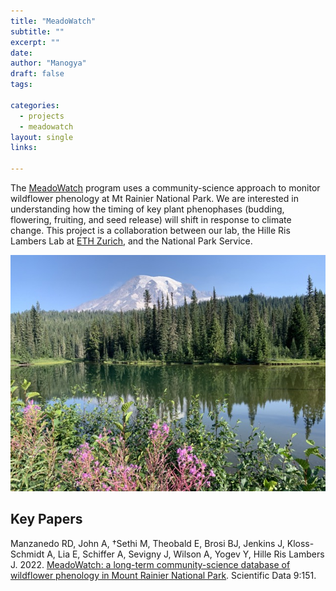 ```yaml
---
title: "MeadoWatch"
subtitle: ""
excerpt: ""
date: 
author: "Manogya"
draft: false
tags:

categories:
  - projects
  - meadowatch
layout: single
links:

---
```


The [MeadoWatch](http://www.meadowatch.org/) program uses a community-science approach to monitor wildflower phenology at Mt Rainier National Park. We are interested in understanding how the timing of key plant phenophases (budding, flowering, fruiting, and seed release) will shift in response to climate change. This project is a collaboration between our lab, the Hille Ris Lambers Lab at [ETH Zurich](https://plantecology.ethz.ch/), and the National Park Service. 


![reflection lakes](featured.jpeg)
 ## Key Papers
 
Manzanedo RD, John A, †Sethi M, Theobald E, Brosi BJ, Jenkins J, Kloss-Schmidt A, Lia E, Schiffer A, Sevigny J, Wilson A, Yogev Y, Hille Ris Lambers J. 2022. [MeadoWatch: a long-term community-science database of wildflower phenology in Mount Rainier National Park](https://www.nature.com/articles/s41597-022-01206-8). Scientific Data 9:151.


 
 
 
